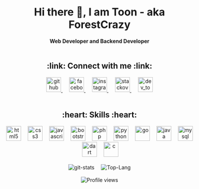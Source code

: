 <div align="center">
  <h1> Hi there 👋, I am Toon - aka ForestCrazy </h1>
  <b>Web Developer and Backend Developer</b>
  <br>
  <br>
  <h2>:link: Connect with me :link:</h2>
  <a href="https://github.com/ForestCrazy">
    <img src='https://cdn.jsdelivr.net/npm/simple-icons@v3/icons/github.svg' alt='github' height='40'>
  </a> &emsp;
  <a href="https://www.facebook.com/profile.php?id=100010520769733">
    <img src='https://cdn.jsdelivr.net/npm/simple-icons@v3/icons/facebook.svg' alt='facebook' height='40'>
  </a> &emsp;
  <a href="https://www.instagram.com/fruitytime_th/">
    <img src='https://cdn.jsdelivr.net/npm/simple-icons@v3/icons/instagram.svg' alt='instagram' height='40'>
  </a> &emsp;
  <a href="https://stackoverflow.com/users/13245060">
    <img src='https://cdn.jsdelivr.net/npm/simple-icons@v3/icons/stackoverflow.svg' alt='stackoverflow' height='40'>
  </a> &emsp;
  <a href="https://dev.to/forestcrazy">
    <img src='https://cdn.jsdelivr.net/npm/simple-icons@v3/icons/dev-dot-to.svg' alt='dev_to' height='40'>
  </a>
</div>
<br>
<div align="center">
  <h2>:heart: Skills :heart:</h2>
  <img src='https://cdn.jsdelivr.net/npm/simple-icons@v3/icons/html5.svg' alt='html5' height='40'>&emsp;
  <img src='https://cdn.jsdelivr.net/npm/simple-icons@v3/icons/css3.svg' alt='css3' height='40'>&emsp;
  <img src='https://cdn.jsdelivr.net/npm/simple-icons@v3/icons/javascript.svg' alt='javascript' height='40'>&emsp;
  <img src='https://cdn.jsdelivr.net/npm/simple-icons@v3/icons/bootstrap.svg' alt='bootstrap' height='40'>&emsp;
  <img src='https://cdn.jsdelivr.net/npm/simple-icons@v3/icons/php.svg' alt='php' height='40'>&emsp;
  <img src='https://cdn.jsdelivr.net/npm/simple-icons@v3/icons/python.svg' alt='python' height='40'>&emsp;
  <img src='https://cdn.jsdelivr.net/npm/simple-icons@v3/icons/go.svg' alt='go' height='40'>&emsp;
  <img src='https://cdn.jsdelivr.net/npm/simple-icons@v3/icons/java.svg' alt='java' height='40'>&emsp;
  <img src='https://cdn.jsdelivr.net/npm/simple-icons@v3/icons/mysql.svg' alt='mysql' height='40'>&emsp;
  <img src='https://cdn.jsdelivr.net/npm/simple-icons@v3/icons/dart.svg' alt='dart' height='40'>&emsp;
  <img src='https://cdn.jsdelivr.net/npm/simple-icons@v3/icons/c.svg' alt='c' height='40'>&emsp;
</div>
<br>
<div align="center">
  <img src='https://github-readme-stats.vercel.app/api?username=forestcrazy&count_private=true&show_icons=true&theme=synthwave' alt='git-stats'>&emsp;
  <img src='https://github-readme-stats.vercel.app/api/top-langs/?username=ForestCrazy&theme=synthwave' alt='Top-Lang'>
  <br>
  <br>
  <img src="https://gpvc.arturio.dev/ForestCrazy" alt="Profile views">  
</div>

